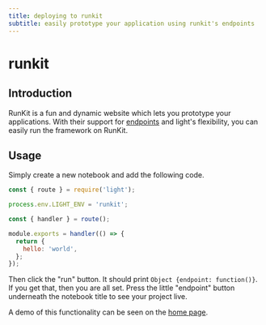 ```yaml
---
title: deploying to runkit
subtitle: easily prototype your application using runkit's endpoints
---
```


# runkit

## Introduction

RunKit is a fun and dynamic website which lets you prototype your applications. With their support for [endpoints](https://runkit.com/docs/endpoint) and light's flexibility, you can easily run the framework on RunKit.

## Usage

Simply create a new notebook and add the following code.

```javascript
const { route } = require('light');

process.env.LIGHT_ENV = 'runkit';

const { handler } = route();

module.exports = handler(() => {
  return {
    hello: 'world',
  };
});
```

Then click the "run" button. It should print `Object {endpoint: function()}`. If you get that, then you are all set. Press the little "endpoint" button underneath the notebook title to see your project live.

A demo of this functionality can be seen on the [home page](../../).

